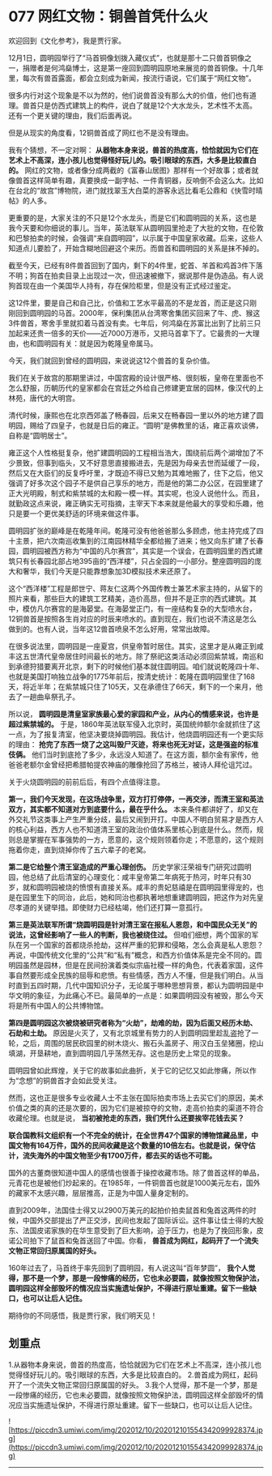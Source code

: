 # 077 网红文物：铜兽首凭什么火

欢迎回到《文化参考》，我是贾行家。

12月1日，圆明园举行了“马首铜像划拨入藏仪式”，也就是那十二只兽首铜像之一，捐赠者是何鸿燊博士，这是第一座回到圆明园原地来展览的兽首铜像。十几年里，每次有兽首露面，都会立刻成为新闻，按流行语说，它们属于“网红文物”。

很多内行对这个现象是不以为然的，他们说兽首没有那么大的价值，他们也有道理。兽首只是仿西式建筑上的构件，说白了就是12个大水龙头，艺术性不太高。还有一个更关键的理由，我们后面再说。

但是从现实的角度看，12铜兽首成了网红也不是没有理由。

我有个猜想，不一定对啊： **从器物本身来说，兽首的热度高，恰恰就因为它们在艺术上不高深，连小孩儿也觉得怪好玩儿的。吸引眼球的东西，大多是比较直白的。** 网红的文物，或者像分成两截的《富春山居图》那样有一个好故事；或者就像兽首这样简单有趣，真要换成一副字帖、一件青铜器，反响倒不会这么大。比如在台北的“故宫”博物院，进门就找翠玉大白菜的游客永远比看毛公鼎和《快雪时晴帖》的人多。

更重要的是，大家关注的不只是12个水龙头，而是它们和圆明园的关系，这也是我今天要和你细说的事儿。当年，英法联军从圆明园里抢走了大批的文物，在伦敦和巴黎拍卖的时候，会强调“来自圆明园”，以示属于中国皇家收藏。后来，这些人知道点儿要脸了，开始含糊地回避这个来历。而兽首和圆明园的关系是抹不掉的。

截至今天，已经有8件兽首回到了国内，剩下的4件里，蛇首、羊首和鸡首3件下落不明；狗首在拍卖目录上出现过一次，但迅速被撤下，据说那件是伪造品。有人说狗首现在由一个美国华人持有，存在保险柜里，但是没有正式经过鉴定。

这12件里，要是自己和自己比，价值和工艺水平最高的不是龙首，而正是这只刚刚回到圆明园的马首。2000年，保利集团从台湾寒舍集团买回来了牛、虎、猴这3件兽首，寒舍手里就扣着马首没有卖。七年后，何鸿燊在苏富比出到了比前三只加起来还贵一倍多的天价——近7000万港币，又把马首拿下了。它最贵的一大理由，也和圆明园有关：就是因为乾隆皇帝属马。

今天，我们就回到曾经的圆明园，来说说这12个兽首的复杂价值。

我们在关于故宫的那期里讲过，中国宫殿的设计很严格、很刻板，皇帝在里面也不怎么舒服，历朝历代的皇家都会在宫廷之外给自己修建更宜居的园林，像汉代的上林苑，唐代的大明宫。

清代时候，康熙也在北京西郊盖了畅春园，后来又在畅春园一里以外的地方建了圆明园，赐给了四皇子，也就是日后的雍正。“圆明”是佛教里的话，雍正喜欢谈佛，自称是“圆明居士”。

雍正这个人性格挺复杂，他扩建圆明园的工程相当浩大，围绕前后两个湖增加了不少景致，但事到临头，又不好意思直接搬进去，先是因为母亲去世而延缓了一段，然后又在大臣们的反复呼吁里，才既迫不得已又勉为其难地搬了，住下之后，他又强调了好多次这个园子不是供自己享乐的地方，而是他的第二办公区，在园里建了正大光明殿，制式和紫禁城的太和殿一模一样。其实呢，也没人说他什么。而且，就勤政这点来说，雍正确实无可指摘，主宰天下本来就是他最大的享受和乐趣，他只是要一个更优美舒适的环境来做这件事。

圆明园扩张的巅峰是在乾隆年间。乾隆可没有他爸爸那么多顾虑，他主持完成了四十主景，把六次南巡收集到的江南园林精华全都给搬了进来；他又向东扩建了长春园，圆明园被西方称为“中国的凡尔赛宫”，其实是一个误会，在圆明园里的西式建筑只有长春园北部占地395亩的“西洋楼”，只占全园的一小部分。整座圆明园的庞大和奢华，我们今天是只能靠想象加3D模拟技术来还原了。

这个“西洋楼”工程是郎世宁、蒋友仁这两个外国传教士兼艺术家主持的，从留下的照片来看，那些巨大的建筑工艺精美，造价高昂，但并不是正宗的西式建筑。其中，模仿凡尔赛宫的是海晏堂。在海晏堂正门，有一座结构复杂的大型喷水台，12铜兽首是按照各生肖对应的时辰来喷水的。直到现在，我们也说不清这是怎么做到的。也有人说，当年这12兽首喷泉不怎么好用，常常出故障。

在很多说法里，圆明园是一座夏宫，供皇帝暂时居住。其实，这里才是从雍正到咸丰这五世清代皇帝居住时间最长的地方。除了祭祀这类活动必须回紫禁城，南巡和到承德狩猎要离开北京，剩下的时候他们基本就住圆明园。咱们就说乾隆四十年、也就是美国打响独立战争的1775年前后，按清史统计：乾隆在圆明园里住了168天，将近半年；在紫禁城只住了105天，又在承德住了66天，剩下的一个来月，他去了一趟曲阜祭孔子。

所以说， **圆明园是清皇室家族最心爱的家园和产业，从内心的情感来说，也许是超过紫禁城的。** 于是，1860年英法联军侵入北京时，英国统帅额尔金就抓住了这一点，为了报复清室，他坚决要烧掉圆明园。我估计，他烧圆明园还有一个更实际的理由： **抢完了东西一烧了之这叫毁尸灭迹，将来也死无对证，这是强盗的标准伎俩。** 他们当时到底抢了多少，永远没人知道了。在这方面，额尔金有家传，他爸爸老额尔金曾经把希腊帕提农神庙的雕像抢回了苏格兰，被诗人拜伦诅咒过。

关于火烧圆明园的前前后后，有四个点值得注意。

 **第一，我们今天发现，在这场战争里，双方打打停停，一再交涉，而清王室和英法双方，其实都不知道对方到底要什么，最在乎什么。** 本来条件都讲好了，却又在外交礼节这类事上产生严重分歧，最后又闹到开打。中国人不明白贸易才是西方人的核心利益，西方人也不知道清王室的政治价值体系里核心到底是什么。然而，规则总是掌握在军事强势的一方，愿意的，这个规则领着你走；不愿意的，这个规则拖着你走，直到烧掉你传了五六辈子的老窝。

 **第二是它给整个清王室造成的严重心理创伤。** 历史学家汪荣祖专门研究过圆明园，他总结了此后清室的心理变化：咸丰皇帝第二年病死于热河，时年只有30岁，就和圆明园被烧的愤恨有直接关系。咸丰的贵妃慈禧是在圆明园里得宠的，也是在园里生下的同治，此后，她和同治也都执著地想重建圆明园，把这作为对先皇尽孝道的关键举措。即使财力已经枯竭，他们还打算一意孤行。

 **第三是英法联军所谓“烧圆明园是针对清王室在报私人恩怨，和中国民众无关”的说法，这曾经影响了一些人的判断，我也被绕住过。** 但咱们细想，两个国家的军队在另一个国家的首都烧杀抢劫，这样严重的犯罪和侵略，怎么会真是私人恩怨？再说，中国传统文化里的“公共”和“私有”概念，和西方价值体系是完全不同的。圆明园虽然是园林，但是在民间扮演着类似宗庙社稷一样的角色，代表着家国，这件事自然要形成全民族的屈辱和悲愤。有些情感，西方人不懂，但是我们明白。从当时直到五四时期，几代中国知识分子，无论属于哪种思想背景，都认为圆明园是中华文明的象征，为此痛心不已。最简单的一点是：如果圆明园没有被毁，那么今天将是所有中国人的公共博物馆。

 **第四是圆明园这次被烧被研究者称为“火劫”，劫难的劫，因为后面又经历木劫、石劫和土劫。** 原因是火灭了，又有北京城里有势力的人到圆明园里趁乱盗抢了一轮，之后，周围的居民砍园里的树木烧火、搬石头盖房子、用汉白玉垒猪圈，挖山填湖，开垦耕地，直到圆明园几乎荡然无存。这也是历史上常见的现象。

圆明园曾如此辉煌，关于它的故事如此曲折，关于它的记忆又如此惨痛，所以作为“念想”的铜兽首才会如此受关注。

然而，这也正是很多专业收藏人士不主张在国际拍卖市场上去买它们的原因，美术价值之类的真的还是次要的，因为它们是被掠夺的文物，走高价拍卖的渠道不符合收藏伦理。也就是说， **当初被抢走的东西，我们凭什么还要挨宰花钱去买？**

 **联合国教科文组织有一个不完全的统计，在全世界47个国家的博物馆藏品里，中国文物有164万件，国外的民间收藏是这个数量的10倍左右。也就是说，保守估计，流失海外的中国文物至少有1700万件，都去买的话也不可能。**

国外的古董商很知道中国人的感情也很善于操控收藏市场。除了兽首这样的单品，元青花也是被他们炒起来的。在1985年，一件铜兽首也就是1000美元左右，国外的藏家不太感兴趣，层层推高，正是为中国人量身定制的。

直到2009年，法国佳士得又以2900万美元的起拍价拍卖鼠首和兔首这两件的时候，中国外交部提出了严正交涉，民间也发起了国际诉讼。这件事让佳士得的大股东、法国皮诺家族的在华生意受到了巨大影响，迫于压力，也是为了挽回形象，皮诺公司拍下了鼠首和兔首送回了中国。你看， **兽首成为网红，起码开了一个流失文物正常回归原属国的好头。**

160年过去了，马首终于率先回到了圆明园，有人说这叫“百年梦圆”， **我个人觉得，那不是一个梦，那是一段惨痛的经历，它也未必要圆，就像按照文物保护法，圆明园这样全部毁坏的情况应当实施遗址保护，不得进行原址重建。留下一些缺口，也可以让后人记住。**

期待你的不同感悟，我是贾行家，我们明天见！

## 划重点

1.从器物本身来说，兽首的热度高，恰恰就因为它们在艺术上不高深，连小孩儿也觉得怪好玩儿的。吸引眼球的东西，大多是比较直白的。
2.兽首成为网红，起码开了一个流失文物正常回归原属国的好头。
3.我个人觉得，那不是一个梦，那是一段惨痛的经历，它也未必要圆，就像按照文物保护法，圆明园这样全部毁坏的情况应当实施遗址保护，不得进行原址重建。留下一些缺口，也可以让后人记住。

![https://piccdn3.umiwi.com/img/202012/10/202012101554342099928374.jpg](https://piccdn3.umiwi.com/img/202012/10/202012101554342099928374.jpg)

---
